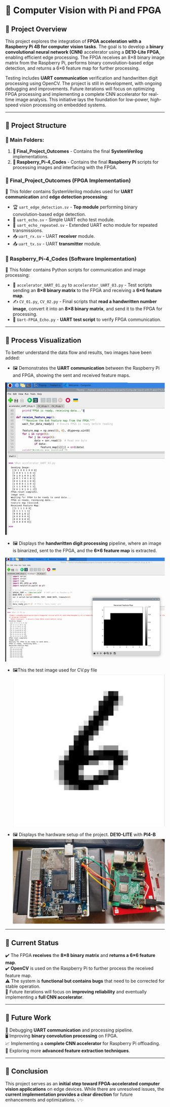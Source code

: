 # 🚀 **Computer Vision with Pi and FPGA**

## 📝 Project Overview
This project explores the integration of **FPGA acceleration with a Raspberry Pi 4B for computer vision tasks**. The goal is to develop a **binary convolutional neural network (CNN)** accelerator using a **DE10-Lite FPGA**, enabling efficient edge processing. The FPGA receives an 8×8 binary image matrix from the Raspberry Pi, performs binary convolution-based edge detection, and returns a 6×6 feature map for further processing.

Testing includes **UART communication** verification and handwritten digit processing using OpenCV. The project is still in development, with ongoing debugging and improvements. Future iterations will focus on optimizing FPGA processing and implementing a complete CNN accelerator for real-time image analysis. This initiative lays the foundation for low-power, high-speed vision processing on embedded systems. 

---

## 📁 Project Structure
### 🔹 Main Folders:
1. **📁 Final_Project_Outcomes** - Contains the final **SystemVerilog** implementations.
2. **📁 Raspberry_Pi-4_Codes** - Contains the final **Raspberry Pi** scripts for processing images and interfacing with the FPGA.

### **📁 Final_Project_Outcomes (FPGA Implementation)**
📂 This folder contains SystemVerilog modules used for **UART communication** and **edge detection processing**:
- 🏆 `uart_edge_detection.sv` - **Top module** performing binary convolution-based edge detection.
- 🔄 `uart_echo.sv` - Simple UART echo test module.
- 🔁 `uart_echo_repeated.sv` - Extended UART echo module for repeated transmissions.
- 📥 `uart_rx.sv` - UART **receiver** module.
- 📤 `uart_tx.sv` - UART **transmitter** module.

### **📁 Raspberry_Pi-4_Codes (Software Implementation)**
📂 This folder contains Python scripts for communication and image processing:
- 📡 `accelerator_UART_01.py` to `accelerator_UART_03.py` - Test scripts sending an **8×8 binary matrix** to the FPGA and receiving a **6×6 feature map**.
- ✍️ `CV_01.py`, `CV_02.py` - Final scripts that **read a handwritten number image**, convert it into an **8×8 binary matrix**, and send it to the FPGA for processing.
- 🔧 `Uart-FPGA_Echo.py` - **UART test script** to verify FPGA communication.

---

## 📸 Process Visualization
To better understand the data flow and results, two images have been added:
- 🖼️ Demonstrates the **UART communication** between the Raspberry Pi and FPGA, showing the sent and received feature maps.

![uart_03](Images/uart_03.png)

- 🖼️ Displays the **handwritten digit processing** pipeline, where an image is binarized, sent to the FPGA, and the **6×6 feature map** is extracted.

![CV02](Images/CV02.png)

- 🖼️This the test image used for CV.py file
![test_img](Images/test_img.png)

- 🖼️ Displays the hardware setup of the project. **DE10-LITE** with **PI4-B**
![HW](Images/HW.jpg)

---

## 🔎 Current Status
✔️ The FPGA **receives** the **8×8 binary matrix** and **returns a 6×6 feature map**.  
✔️ **OpenCV** is used on the Raspberry Pi to further process the received feature map.  
⚠️ The system is **functional but contains bugs** that need to be corrected for stable operation.  
🚀 Future iterations will focus on **improving reliability** and eventually implementing a **full CNN accelerator**.  

---

## 🔮 Future Work
🔧 Debugging **UART communication** and processing pipeline.  
🖥️ Improving **binary convolution processing** on FPGA.  
📈 Implementing a **complete CNN accelerator** for Raspberry Pi offloading.  
🔬 Exploring more **advanced feature extraction techniques**.  

---

## 🎯 Conclusion
This project serves as an **initial step toward FPGA-accelerated computer vision applications** on edge devices. While there are unresolved issues, the **current implementation provides a clear direction** for future enhancements and optimizations. 💡✨

